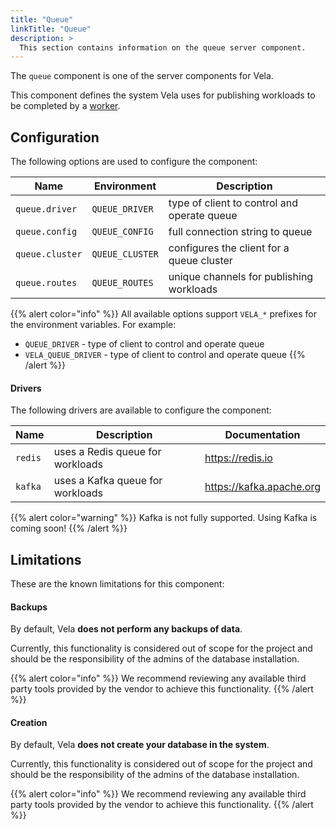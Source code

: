 ```yaml
---
title: "Queue"
linkTitle: "Queue"
description: >
  This section contains information on the queue server component.
---
```


The `queue` component is one of the server components for Vela.

This component defines the system Vela uses for publishing workloads to be completed by a [worker](/docs/concepts/infrastructure/worker/).

## Configuration

The following options are used to configure the component:

| Name            | Environment     | Description                                 |
| --------------- | --------------- | ------------------------------------------- |
| `queue.driver`  | `QUEUE_DRIVER`  | type of client to control and operate queue |
| `queue.config`  | `QUEUE_CONFIG`  | full connection string to queue             |
| `queue.cluster` | `QUEUE_CLUSTER` | configures the client for a queue cluster   |
| `queue.routes`  | `QUEUE_ROUTES`  | unique channels for publishing workloads    |

{{% alert color="info" %}}
All available options support `VELA_*` prefixes for the environment variables. For example:

- `QUEUE_DRIVER` - type of client to control and operate queue
- `VELA_QUEUE_DRIVER` - type of client to control and operate queue
  {{% /alert %}}

#### Drivers

The following drivers are available to configure the component:

| Name    | Description                      | Documentation            |
| ------- | -------------------------------- | ------------------------ |
| `redis` | uses a Redis queue for workloads | https://redis.io         |
| `kafka` | uses a Kafka queue for workloads | https://kafka.apache.org |

{{% alert color="warning" %}}
Kafka is not fully supported. Using Kafka is coming soon!
{{% /alert %}}

## Limitations

These are the known limitations for this component:

#### Backups

By default, Vela **does not perform any backups of data**.

Currently, this functionality is considered out of scope for the project and should be the responsibility of the admins of the database installation.

{{% alert color="info" %}}
We recommend reviewing any available third party tools provided by the vendor to achieve this functionality.
{{% /alert %}}

#### Creation

By default, Vela **does not create your database in the system**.

Currently, this functionality is considered out of scope for the project and should be the responsibility of the admins of the database installation.

{{% alert color="info" %}}
We recommend reviewing any available third party tools provided by the vendor to achieve this functionality.
{{% /alert %}}
